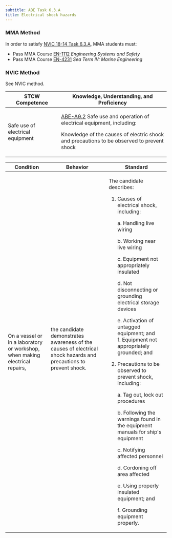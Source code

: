 ```yaml
---
subtitle: ABE Task 6.3.A 
title: Electrical shock hazards
---
```



### MMA Method

In order to satisfy  [NVIC 18-14  Task  6.3.A]({{site.baseurl}}/assets/images/nvic-18-14.pdf), MMA students must:

* Pass MMA Course [EN-1112]( {{site.baseurl}}/courses/EN-1112) *Engineering Systems and Safety*
* Pass MMA Course [EN-4231]( {{site.baseurl}}/courses/EN-4231) *Sea Term IV: Marine Engineering*


### NVIC Method

<a onclick="togglevisibility('nvic_methods')" >See NVIC method.</a>

<div id='nvic_methods' class='hide'>

<table>
<thead>
<tr>
<th class='forty'> STCW Competence </th>
<th class='sixty'> Knowledge, Understanding, and Proficiency </th>
</tr>
</thead>




<tbody>
<tr><td markdown='1'>

Safe use of electrical equipment

</td><td markdown='1'>

[ABE-A9.2](../../tables/35.html#ABE-A9.2) Safe use and operation of electrical equipment, including: 

Knowledge of the causes of electric shock and precautions to be observed to prevent shock

</td></tr>


</tbody>
</table>


<table>
<thead>
<tr><th class='twenty'>  Condition </th><th class='twenty'> Behavior </th><th  class='sixty'>Standard </th></tr>
</thead>
<tbody >



<tr><td markdown='1'>

On a vessel or in a laboratory or workshop, when making electrical repairs,

</td><td markdown='1'>

the candidate demonstrates awareness of the causes of electrical shock hazards and precautions to prevent shock.

<br>

<div class="tooltip">
<span class="tooltiptext">
</span>
</div>


</td><td markdown='1'>

The candidate describes: 

1. Causes of electrical shock, including: 
	
	a. Handling live wiring

	b. Working near live wiring

	c. Equipment not appropriately insulated
	
	d. Not disconnecting or grounding electrical storage devices

	e. Activation of untagged equipment; and 	
	f. Equipment not appropriately grounded; and 

2. Precautions to be observed to prevent shock, including: 

	a. Tag out, lock out procedures

	b. Following the warnings found in the equipment manuals for ship's equipment

	c. Notifying affected personnel

	d. Cordoning off area affected

	e. Using properly insulated equipment; and
 
	f. Grounding equipment properly. 

</td></tr>
</tbody>
</table>
</div>
